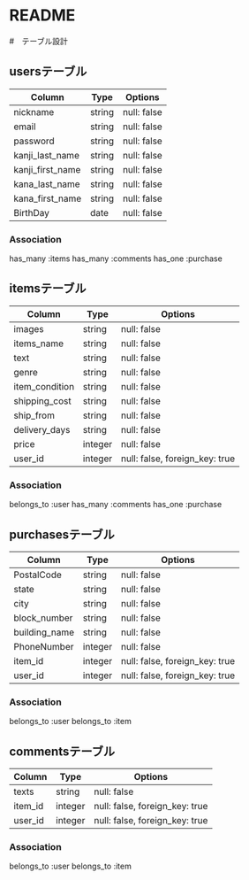 # README

#　テーブル設計

## usersテーブル
| Column            | Type   | Options     |
| ----------------- | ------ | ----------- |
| nickname          | string | null: false |
| email             | string | null: false |
| password          | string | null: false |
| kanji_last_name   | string | null: false |
| kanji_first_name  | string | null: false |
| kana_last_name    | string | null: false |
| kana_first_name   | string | null: false |
| BirthDay          | date   | null: false |

### Association
has_many :items
has_many :comments
has_one :purchase


## itemsテーブル
| Column         | Type    | Options                        |
| -------------- | ------- | ------------------------------ |
| images         | string  | null: false                    |
| items_name     | string  | null: false                    |
| text           | string  | null: false                    |
| genre          | string  | null: false                    |
| item_condition | string  | null: false                    |
| shipping_cost  | string  | null: false                    |
| ship_from      | string  | null: false                    |
| delivery_days  | string  | null: false                    |
| price          | integer | null: false                    |
| user_id        | integer | null: false, foreign_key: true |

### Association
belongs_to :user
has_many :comments
has_one :purchase


## purchasesテーブル
| Column        | Type    | Options                        |
| ------------- | ------- | ------------------------------ |
| PostalCode   | string  | null: false                    |
| state         | string  | null: false                    |
| city          | string  | null: false                    |
| block_number  | string  | null: false                    |
| building_name | string  | null: false                    |
| PhoneNumber   | integer | null: false                    |
| item_id       | integer | null: false, foreign_key: true |
| user_id       | integer | null: false, foreign_key: true |

### Association
belongs_to :user
belongs_to :item


## commentsテーブル
| Column   | Type    | Options                        |
| -------- | ------- | ------------------------------ |
| texts    | string  | null: false                    |
| item_id  | integer | null: false, foreign_key: true |
| user_id  | integer | null: false, foreign_key: true |

### Association
belongs_to :user
belongs_to :item